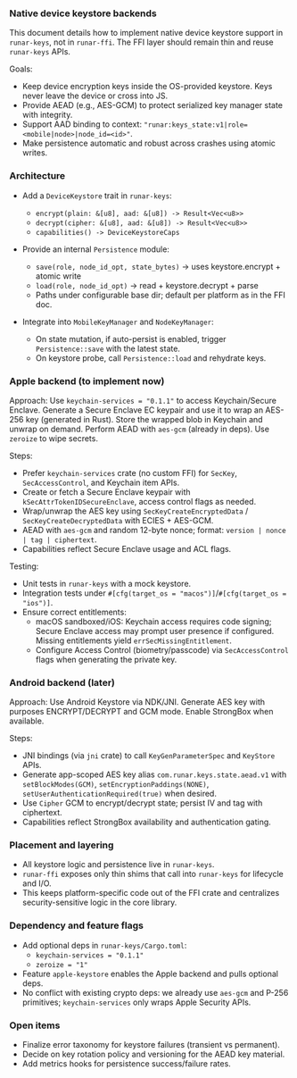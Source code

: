 ### Native device keystore backends

This document details how to implement native device keystore support in `runar-keys`, not in `runar-ffi`. The FFI layer should remain thin and reuse `runar-keys` APIs.

Goals:
- Keep device encryption keys inside the OS-provided keystore. Keys never leave the device or cross into JS.
- Provide AEAD (e.g., AES-GCM) to protect serialized key manager state with integrity.
- Support AAD binding to context: `"runar:keys_state:v1|role=<mobile|node>|node_id=<id>"`.
- Make persistence automatic and robust across crashes using atomic writes.

### Architecture

- Add a `DeviceKeystore` trait in `runar-keys`:
  - `encrypt(plain: &[u8], aad: &[u8]) -> Result<Vec<u8>>`
  - `decrypt(cipher: &[u8], aad: &[u8]) -> Result<Vec<u8>>`
  - `capabilities() -> DeviceKeystoreCaps`

- Provide an internal `Persistence` module:
  - `save(role, node_id_opt, state_bytes)` → uses keystore.encrypt + atomic write
  - `load(role, node_id_opt)` → read + keystore.decrypt + parse
  - Paths under configurable base dir; default per platform as in the FFI doc.

- Integrate into `MobileKeyManager` and `NodeKeyManager`:
  - On state mutation, if auto-persist is enabled, trigger `Persistence::save` with the latest state.
  - On keystore probe, call `Persistence::load` and rehydrate keys.

### Apple backend (to implement now)

Approach: Use `keychain-services = "0.1.1"` to access Keychain/Secure Enclave. Generate a Secure Enclave EC keypair and use it to wrap an AES-256 key (generated in Rust). Store the wrapped blob in Keychain and unwrap on demand. Perform AEAD with `aes-gcm` (already in deps). Use `zeroize` to wipe secrets.

Steps:
- Prefer `keychain-services` crate (no custom FFI) for `SecKey`, `SecAccessControl`, and Keychain item APIs.
- Create or fetch a Secure Enclave keypair with `kSecAttrTokenIDSecureEnclave`, access control flags as needed.
- Wrap/unwrap the AES key using `SecKeyCreateEncryptedData` / `SecKeyCreateDecryptedData` with ECIES + AES-GCM.
- AEAD with `aes-gcm` and random 12-byte nonce; format: `version | nonce | tag | ciphertext`.
- Capabilities reflect Secure Enclave usage and ACL flags.

Testing:
- Unit tests in `runar-keys` with a mock keystore.
- Integration tests under `#[cfg(target_os = "macos")]`/`#[cfg(target_os = "ios")]`.
 - Ensure correct entitlements:
   - macOS sandboxed/iOS: Keychain access requires code signing; Secure Enclave access may prompt user presence if configured. Missing entitlements yield `errSecMissingEntitlement`.
   - Configure Access Control (biometry/passcode) via `SecAccessControl` flags when generating the private key.

### Android backend (later)

Approach: Use Android Keystore via NDK/JNI. Generate AES key with purposes ENCRYPT/DECRYPT and GCM mode. Enable StrongBox when available.

Steps:
- JNI bindings (via `jni` crate) to call `KeyGenParameterSpec` and `KeyStore` APIs.
- Generate app-scoped AES key alias `com.runar.keys.state.aead.v1` with `setBlockModes(GCM)`, `setEncryptionPaddings(NONE)`, `setUserAuthenticationRequired(true)` when desired.
- Use `Cipher` GCM to encrypt/decrypt state; persist IV and tag with ciphertext.
- Capabilities reflect StrongBox availability and authentication gating.

### Placement and layering

- All keystore logic and persistence live in `runar-keys`.
- `runar-ffi` exposes only thin shims that call into `runar-keys` for lifecycle and I/O.
- This keeps platform-specific code out of the FFI crate and centralizes security-sensitive logic in the core library.

### Dependency and feature flags

- Add optional deps in `runar-keys/Cargo.toml`:
  - `keychain-services = "0.1.1"`
  - `zeroize = "1"`
- Feature `apple-keystore` enables the Apple backend and pulls optional deps.
- No conflict with existing crypto deps: we already use `aes-gcm` and P-256 primitives; `keychain-services` only wraps Apple Security APIs.

### Open items

- Finalize error taxonomy for keystore failures (transient vs permanent).
- Decide on key rotation policy and versioning for the AEAD key material.
- Add metrics hooks for persistence success/failure rates.


